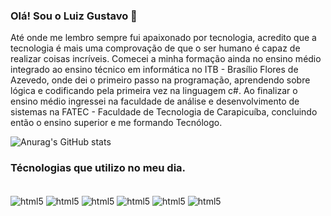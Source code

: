 ### Olá! Sou o Luiz Gustavo 👋
Até onde me lembro sempre fui apaixonado por tecnologia, acredito que a tecnologia é mais uma comprovação de que o ser humano é capaz de realizar coisas incríveis. Comecei a minha formação ainda no ensino médio integrado ao ensino técnico em informática no ITB - Brasílio Flores de Azevedo, onde dei o primeiro passo na programação, aprendendo sobre lógica e codificando pela primeira vez na linguagem c#. Ao finalizar o ensino médio ingressei na faculdade de análise e desenvolvimento de sistemas na FATEC - Faculdade de Tecnologia de Carapicuíba, concluindo então o ensino superior e me formando Tecnólogo.

![Anurag's GitHub stats](https://github-readme-stats.vercel.app/api?username=LuizDionizio&show_icons=true&theme=radical)

### Técnologias que utilizo no meu dia.

<div style="display: inline-block"><br/>
  <img align="center" alt="html5" src="https://img.shields.io/badge/HTML5-E34F26?style=for-the-badge&logo=html5&logoColor=white"/>
  <img align="center" alt="html5" src="https://img.shields.io/badge/CSS3-1572B6?style=for-the-badge&logo=css3&logoColor=white"/>
  <img align="center" alt="html5" src="https://img.shields.io/badge/JavaScript-323330?style=for-the-badge&logo=javascript&logoColor=F7DF1E"/>
  <img align="center" alt="html5" src="https://img.shields.io/badge/Python-14354C?style=for-the-badge&logo=python&logoColor=white"/>
  <img align="center" alt="html5" src="https://img.shields.io/badge/MongoDB-4EA94B?style=for-the-badge&logo=mongodb&logoColor=white"/>
  <img align="center" alt="html5" src="https://img.shields.io/badge/Microsoft_SQL_Server-CC2927?style=for-the-badge&logo=microsoft-sql-server&logoColor=white"/>
</div>



